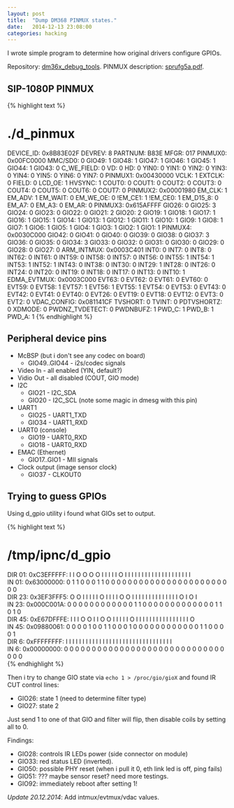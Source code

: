 ```yaml
---
layout: post
title:  "Dump DM368 PINMUX states."
date:   2014-12-13 23:08:00
categories: hacking
---
```


I wrote simple program to determine how original drivers configure GPIOs.

Repository: [dm36x_debug_tools][dtools].
PINMUX description: [sprufg5a.pdf][sprufg5a].

SIP-1080P PINMUX
----------------

{% highlight text %}
# ./d_pinmux 
DEVICE_ID: 0x8B83E02F
        DEVREV: 8
        PARTNUM: B83E
        MFGR: 017
PINMUX0: 0x00FC0000
        MMC/SD0: 0
        GIO49: 1
        GIO48: 1
        GIO47: 1
        GIO46: 1
        GIO45: 1
        GIO44: 1
        GIO43: 0
        C_WE_FIELD: 0
        VD: 0
        HD: 0
        YIN0: 0
        YIN1: 0
        YIN2: 0
        YIN3: 0
        YIN4: 0
        YIN5: 0
        YIN6: 0
        YIN7: 0
PINMUX1: 0x00430000
        VCLK: 1
        EXTCLK: 0
        FIELD: 0
        LCD_OE: 1
        HVSYNC: 1
        COUT0: 0
        COUT1: 0
        COUT2: 0
        COUT3: 0
        COUT4: 0
        COUT5: 0
        COUT6: 0
        COUT7: 0
PINMUX2: 0x00001980
        EM_CLK: 1
        EM_ADV: 1
        EM_WAIT: 0
        EM_WE_OE: 0
        !EM_CE1: 1
        !EM_CE0: 1
        EM_D15_8: 0
        EM_A7: 0
        EM_A3: 0
        EM_AR: 0
PINMUX3: 0x615AFFFF
        GIO26: 0
        GIO25: 3
        GIO24: 0
        GIO23: 0
        GIO22: 0
        GIO21: 2
        GIO20: 2
        GIO19: 1
        GIO18: 1
        GIO17: 1
        GIO16: 1
        GIO15: 1
        GIO14: 1
        GIO13: 1
        GIO12: 1
        GIO11: 1
        GIO10: 1
        GIO9: 1
        GIO8: 1
        GIO7: 1
        GIO6: 1
        GIO5: 1
        GIO4: 1
        GIO3: 1
        GIO2: 1
        GIO1: 1
PINMUX4: 0x0030C000
        GIO42: 0
        GIO41: 0
        GIO40: 0
        GIO39: 0
        GIO38: 0
        GIO37: 3
        GIO36: 0
        GIO35: 0
        GIO34: 3
        GIO33: 0
        GIO32: 0
        GIO31: 0
        GIO30: 0
        GIO29: 0
        GIO28: 0
        GIO27: 0
ARM_INTMUX: 0x0003C401
        INT0: 0
        INT7: 0
        INT8: 0
        INT62: 0
        INT61: 0
        INT59: 0
        INT58: 0
        INT57: 0
        INT56: 0
        INT55: 1
        INT54: 1
        INT53: 1
        INT52: 1
        INT43: 0
        INT38: 0
        INT30: 0
        INT29: 1
        INT28: 0
        INT26: 0
        INT24: 0
        INT20: 0
        INT19: 0
        INT18: 0
        INT17: 0
        INT13: 0
        INT10: 1
EDMA_EVTMUX: 0x0003C000
        EVT63: 0
        EVT62: 0
        EVT61: 0
        EVT60: 0
        EVT59: 0
        EVT58: 1
        EVT57: 1
        EVT56: 1
        EVT55: 1
        EVT54: 0
        EVT53: 0
        EVT43: 0
        EVT42: 0
        EVT41: 0
        EVT40: 0
        EVT26: 0
        EVT19: 0
        EVT18: 0
        EVT12: 0
        EVT3: 0
        EVT2: 0
VDAC_CONFIG: 0x081141CF
        TVSHORT: 0
        TVINT: 0
        PDTVSHORTZ: 0
        XDMODE: 0
        PWDNZ_TVDETECT: 0
        PWDNBUFZ: 1
        PWD_C: 1
        PWD_B: 1
        PWD_A: 1
{% endhighlight %}


Peripheral device pins
----------------------

* McBSP (but i don't see any codec on board)
  - GIO49..GIO44 - i2s/codec signals
* Video In - all enabled (YIN, default?)
* Vidio Out - all disabled (COUT, GIO mode)
* I2C
  - GIO21 - I2C_SDA
  - GIO20 - I2C_SCL (note some magic in dmesg with this pin)
* UART1
  - GIO25 - UART1_TXD
  - GIO34 - UART1_RXD
* UART0 (console)
  - GIO19 - UART0_RXD
  - GIO18 - UART0_RXD
* EMAC (Ethernet)
  - GIO17..GIO1 - MII signals
* Clock output (image sensor clock)
  - GIO37 - CLKOUT0


Trying to guess GPIOs
---------------------

Using d_gpio utility i found what GIOs set to output.

{% highlight text %}
# /tmp/ipnc/d_gpio 
DIR 01: 0xC3EFFFFF: I I O O O O I I  I I I O I I I I  I I I I I I I I  I I I I I I I I  
IN  01: 0x63000000: 0 1 1 0 0 0 1 1  0 0 0 0 0 0 0 0  0 0 0 0 0 0 0 0  0 0 0 0 0 0 0 0  
DIR 23: 0x3EF3FFF5: O O I I I I I O  I I I I O O I I  I I I I I I I I  I I I I O I O I  
IN  23: 0x000C001A: 0 0 0 0 0 0 0 0  0 0 0 0 1 1 0 0  0 0 0 0 0 0 0 0  0 0 0 1 1 0 1 0  
DIR 45: 0xE67DFFFE: I I I O O I I O  O I I I I I O I  I I I I I I I I  I I I I I I I O  
IN  45: 0x09880061: 0 0 0 0 1 0 0 1  1 0 0 0 1 0 0 0  0 0 0 0 0 0 0 0  0 1 1 0 0 0 0 1  
DIR  6: 0xFFFFFFFF: I I I I I I I I  I I I I I I I I  I I I I I I I I  I I I I I I I I  
IN   6: 0x00000000: 0 0 0 0 0 0 0 0  0 0 0 0 0 0 0 0  0 0 0 0 0 0 0 0  0 0 0 0 0 0 0 0  
{% endhighlight %}

Then i try to change GIO state via `echo 1 > /proc/gio/gioX` and found IR CUT control lines:

- GIO26: state 1 (need to determine filter type)
- GIO27: state 2

Just send 1 to one of that GIO and filter will flip, then disable coils by setting all to 0.


Findings:

- GIO28: controls IR LEDs power (side connector on module)
- GIO33: red status LED (inverted).
- GIO50: possible PHY reset (when i pull it 0, eth link led is off, ping fails)
- GIO51: ??? maybe sensor reset? need more testings.
- GIO92: immediately reboot after setting 1!


*Update 20.12.2014*: Add intmux/evtmux/vdac values.

[sprufg5a]: http://www.ti.com/lit/ug/sprufg5a/sprufg5a.pdf
[dtools]: https://github.com/CamWRT/dm36x_debug_tools
